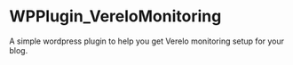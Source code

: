 WPPlugin_VereloMonitoring
=========================

A simple wordpress plugin to help you get Verelo monitoring setup for your blog.